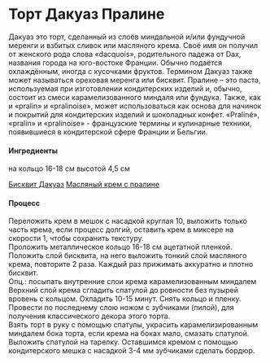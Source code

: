 # Торт Дакуаз Пралине

Дакуаз это торт, сделанный из слоёв миндальной и/или фундучной меренги и взбитых сливок или масляного крема. Своё имя он получил от женского рода слова «dacquois», родительного падежа от Dax, названия города на юго-востоке Франции. Обычно подаётся охлаждённым, иногда с кусочками фруктов.
Термином Дакуаз также может называться ореховая меренга или бисквит. 
Пралине – это паста, используемая при изготовлении кондитерских изделий и, обычно, состоит из смеси карамелизованного миндаля или фундука. Также, как и «pralin» и «pralinoise», может использоваться как основа для начинок и покрытий для кондитерских изделий и шоколадных конфет. «Praliné», «pralin» и «pralinoise» - французские термины и кулинарные техники, появившиеся в кондитерской сфере Франции и Бельгии.

#### Ингредиенты

на кольцо 16-18 см высотой 4,5 см

[Бисквит Дакуаз](https://mars9n9.github.io/cakes/%D0%91%D0%B0%D0%B7%D0%BE%D0%B2%D1%8B%D0%B9/%D0%91%D0%B8%D1%81%D0%BA%D0%B2%D0%B8%D1%82%D1%8B/dacquoise.html)
[Масляный крем с пралине](https://mars9n9.github.io/cakes/Базовый/Кремы/buttercream_praline.html)

#### Процесс

Переложить крем в мешок с насадкой круглая 10, выложить только часть крема, если процесс долгий, оставить крем в миксере на скорости 1, чтобы сохранить текстуру.  
Проложить металлическое кольцо 16-18 см ацетатной пленкой. Положить слой бисквита, на него выложить тонкий слой масляного крема, повторите 2 раза. Каждый раз прижимать аккуратно и плотно бисквит.  
Опц.: посыпать внутренние слои крема карамелизованным миндалем  
Верхний слой крема сгладить спатулой до ровности без пузырей вровень с кольцом. Охладить 10-15 минут. Снять кольцо и пленку.  
Провести по последнему слою ножом с зубчиками (пилой), для получения классического декора этого торта.  
Взять торт в руку с помощью спатулы, украсить карамелизированным миндалем бока торта, если крема на боках мало, смазать спатулой. Выложить спатулой на тарелку. Оставшимся кремом с помощью кондитерского мешка с насадкой 3-4 мм зубчиками сделать бордюр.  
